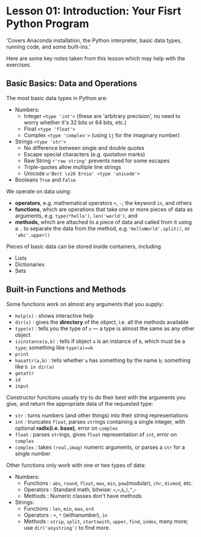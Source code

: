 # Lesson 01: Introduction: Your Fisrt Python Program

'Covers Anaconda installation, the Python interpreter, basic data types, running code, and some built-ins.'
  
Here are some key notes taken from this lesson which may help with the exercises. 
  
## Basic Basics: Data and Operations
The most basic data types in Python are:
- Numbers:
  - Integer `<type 'int'>` (these are 'arbitrary precision', no need to worry whether it's 32 bits or 64 bits, etc.)
  - Float `<type 'float'>`
  - Complex `<type 'complex'>` (using `1j` for the imaginary number)
- Strings `<type 'str'>`
  - No difference between single and double quotes
  - Escape special characters (e.g. quotation marks)
  - Raw String `r'raw string'` prevents need for some escapes
  - Triple-quotes allow multiple line strings
  - Unicode `u'Bert \x26 Ernie' <type 'unicode'>`
- Booleans `True` and `False`
  
We operate on data using:
- **operators**, e.g. mathematical operators `+`, `-`; the keyword `in`, and others
- **functions**, which are operations that take one or more pieces of data as arguments, e.g. `type(*hello')`, `len('world')`, and 
- **methods**, which are attached to a piece of data and called from it using a `.` to separate the data from the method, e.g.`'HelloWorld'.split()`, or `'abc'.upper()`
  
Pieces of basic data can be stored inside containers, including
- Lists
- Dictionaries
- Sets
  
## Built-in Functions and Methods
Some functions work on almost any arguments that you supply:
- `help(x)` : shows interactive help
- `dir(x)` : gives the **directory** of the object, i.e. all the methods available
- `type(x)` : tells you the type of `x` — a type is almost the same as any other object
- `isinstance(a,b)` : tells if object `a` is an instance of `b`, which must be a `type`; something like `type(a)==b` 
- `print`
- `hasattr(a,b)` : tells whether `a` has something by the name `b`; something like `b in dir(a)`
- `getattr`
- `id`
- `input`
  
Constructor functions usually try to do their best with the arguments you give, and return the appropriate data of the requested type:
- `str` : turns numbers (and other things) into their string representations
- `int` : truncates `float`, parses `str`ings containing a single integer, with optional **radix(i.e. base)**, error on `complex`
- `float` : parses `str`ings, gives `float` representation of `int`, error on `complex`
- `complex` : takes `(real,imag)` numeric arguments, or parses a `str` for a single number
  
Other functions only work with one or two types of data:
- Numbers:
  - Functions : `abs`, `round`, `float`, `max`, `min`, `pow`(modular), `chr`, `divmod`, etc.
  - Operators : Standard math, bitwise: `«`,`»`,`&`,`|`,`^`,`~`
  - Methods : Numeric classes don't have methods
- Strings:
  - Functions : `len`, `min`, `max`, `ord`
  - Operators : `+`, `*` (withanumber), `in`
  - Methods : `strip`, `split`, `startswith`, `upper`, `find`, `index`, many more; use `dir('anystring')` to find more.



